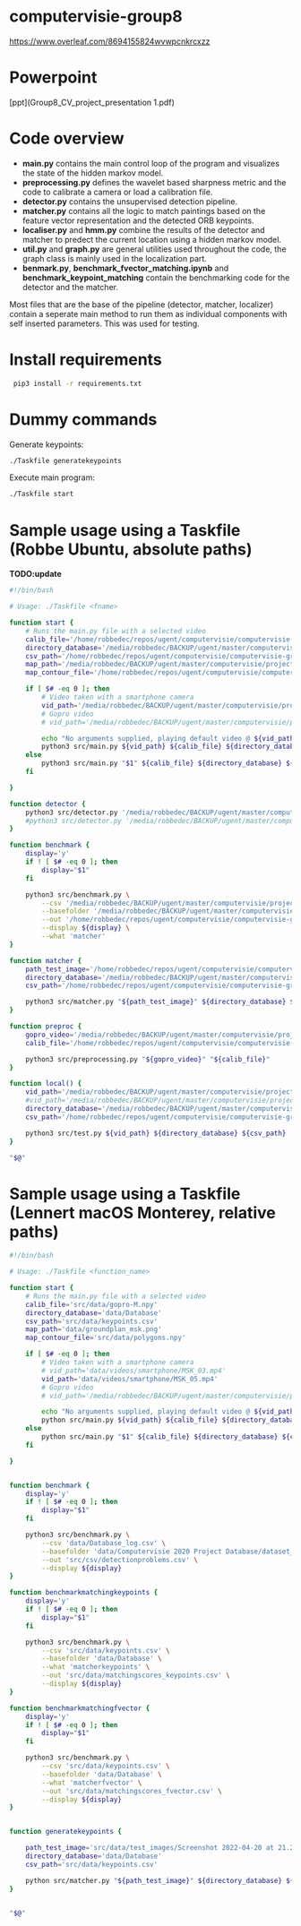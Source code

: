 # computervisie-group8
https://www.overleaf.com/8694155824wvwpcnkrcxzz

# Powerpoint

[ppt](Group8_CV_project_presentation 1.pdf)

# Code overview

- **main.py** contains the main control loop of the program and visualizes the state of the hidden markov model.
- **preprocessing.py** defines the wavelet based sharpness metric and the code to calibrate a camera or load a calibration file.
- **detector.py** contains the unsupervised detection pipeline.
- **matcher.py** contains all the logic to match paintings based on the feature vector representation and the detected ORB keypoints.
- **localiser.py** and **hmm.py** combine the results of the detector and matcher to predect the current location using a hidden markov model.
- **util.py** and **graph.py** are general utilities used throughout the code, the graph class is mainly used in the localization part.
- **benmark.py**, **benchmark_fvector_matching.ipynb** and **benchmark_keypoint_matching** contain the benchmarking code for the detector and the matcher.

Most files that are the base of the pipeline (detector, matcher, localizer) contain a seperate main method to run them as individual components with self inserted parameters. This was used for testing.


# Install requirements

```bash
 pip3 install -r requirements.txt
 ```

# Dummy commands

Generate keypoints:

```bash
./Taskfile generatekeypoints  
```

Execute main program:

```bash
./Taskfile start  
```


# Sample usage using a Taskfile (Robbe Ubuntu, absolute paths)
**TODO:update**
```bash
#!/bin/bash

# Usage: ./Taskfile <fname>

function start {
    # Runs the main.py file with a selected video
    calib_file='/home/robbedec/repos/ugent/computervisie/computervisie-group8/src/data/gopro-M.npy'
    directory_database='/media/robbedec/BACKUP/ugent/master/computervisie/project/data/Database_paintings/Database'
    csv_path='/home/robbedec/repos/ugent/computervisie/computervisie-group8/src/data/keypoints.csv'
    map_path='/media/robbedec/BACKUP/ugent/master/computervisie/project/data/groundplan_msk.PNG'
    map_contour_file='/home/robbedec/repos/ugent/computervisie/computervisie-group8/src/data/polygons.npy'

    if [ $# -eq 0 ]; then
        # Video taken with a smartphone camera
        vid_path='/media/robbedec/BACKUP/ugent/master/computervisie/project/data/videos/smartphone/MSK_03.mp4'
        # Gopro video
        # vid_path='/media/robbedec/BACKUP/ugent/master/computervisie/project/data/videos/gopro/MSK_15.mp4'

        echo "No arguments supplied, playing default video @ ${vid_path}"
        python3 src/main.py ${vid_path} ${calib_file} ${directory_database} ${csv_path} ${map_path} ${map_contour_file}
    else
        python3 src/main.py "$1" ${calib_file} ${directory_database} ${csv_path} ${map_path} ${map_contour_file}
    fi

}

function detector {
    python3 src/detector.py '/media/robbedec/BACKUP/ugent/master/computervisie/project/data/Computervisie 2020 Project Database/test_pictures_msk/20190217_102511.jpg'
    #python3 src/detector.py '/media/robbedec/BACKUP/ugent/master/computervisie/project/data/Computervisie 2020 Project Database/dataset_pictures_msk/Zaal_A/20190323_111327.jpg'
}

function benchmark {
    display='y'
    if ! [ $# -eq 0 ]; then
        display="$1"
    fi

    python3 src/benchmark.py \
        --csv '/media/robbedec/BACKUP/ugent/master/computervisie/project/data/Database_log.csv' \
        --basefolder '/media/robbedec/BACKUP/ugent/master/computervisie/project/data/Computervisie 2020 Project Database/dataset_pictures_msk' \
        --out '/home/robbedec/repos/ugent/computervisie/computervisie-group8/src/data/detectionproblems.csv' \
        --display ${display} \
        --what 'matcher'
}

function matcher {
    path_test_image='/home/robbedec/repos/ugent/computervisie/computervisie-group8/src/data/test_images/Screenshot 2022-04-20 at 21.23.44.png'
    directory_database='/media/robbedec/BACKUP/ugent/master/computervisie/project/data/Database_paintings/Database'
    csv_path='/home/robbedec/repos/ugent/computervisie/computervisie-group8/src/data/keypoints.csv'

    python3 src/matcher.py "${path_test_image}" ${directory_database} ${csv_path}
}

function preproc {
    gopro_video='/media/robbedec/BACKUP/ugent/master/computervisie/project/data/videos/gopro/MSK_15.mp4'
    calib_file='/home/robbedec/repos/ugent/computervisie/computervisie-group8/src/data/gopro-M.npy'

    python3 src/preprocessing.py "${gopro_video}" "${calib_file}"
}

function local() {
    vid_path='/media/robbedec/BACKUP/ugent/master/computervisie/project/data/videos/smartphone/MSK_03.mp4'
    #vid_path='/media/robbedec/BACKUP/ugent/master/computervisie/project/data/videos/smartphone/MSK_08.mp4'
    directory_database='/media/robbedec/BACKUP/ugent/master/computervisie/project/data/Database_paintings/Database'
    csv_path='/home/robbedec/repos/ugent/computervisie/computervisie-group8/src/data/keypoints.csv'

    python3 src/test.py ${vid_path} ${directory_database} ${csv_path}
}

"$@"
```


# Sample usage using a Taskfile (Lennert macOS Monterey, relative paths)

```bash
#!/bin/bash

# Usage: ./Taskfile <function_name>

function start {
    # Runs the main.py file with a selected video
    calib_file='src/data/gopro-M.npy'
    directory_database='data/Database'
    csv_path='src/data/keypoints.csv'
    map_path='data/groundplan_msk.png'
    map_contour_file='src/data/polygons.npy'

    if [ $# -eq 0 ]; then
        # Video taken with a smartphone camera
        # vid_path='data/videos/smartphone/MSK_03.mp4'
        vid_path='data/videos/smartphone/MSK_05.mp4'
        # Gopro video
        # vid_path='/media/robbedec/BACKUP/ugent/master/computervisie/project/data/videos/gopro/MSK_15.mp4'

        echo "No arguments supplied, playing default video @ ${vid_path}"
        python src/main.py ${vid_path} ${calib_file} ${directory_database} ${csv_path} ${map_path} ${map_contour_file}
    else
        python src/main.py "$1" ${calib_file} ${directory_database} ${csv_path} ${map_path} ${map_contour_file}
    fi

}


function benchmark {
    display='y'
    if ! [ $# -eq 0 ]; then
        display="$1"
    fi

    python3 src/benchmark.py \
        --csv 'data/Database_log.csv' \
        --basefolder 'data/Computervisie 2020 Project Database/dataset_pictures_msk' \
        --out 'src/csv/detectionproblems.csv' \
        --display ${display}
}

function benchmarkmatchingkeypoints {
    display='y'
    if ! [ $# -eq 0 ]; then
        display="$1"
    fi

    python3 src/benchmark.py \
        --csv 'src/data/keypoints.csv' \
        --basefolder 'data/Database' \
        --what 'matcherkeypoints' \
        --out 'src/data/matchingscores_keypoints.csv' \
        --display ${display}
}

function benchmarkmatchingfvector {
    display='y'
    if ! [ $# -eq 0 ]; then
        display="$1"
    fi

    python3 src/benchmark.py \
        --csv 'src/data/keypoints.csv' \
        --basefolder 'data/Database' \
        --what 'matcherfvector' \
        --out 'src/data/matchingscores_fvector.csv' \
        --display ${display}
}


function generatekeypoints {

    path_test_image='src/data/test_images/Screenshot 2022-04-20 at 21.23.44.png'
    directory_database='data/Database'
    csv_path='src/data/keypoints.csv'

    python src/matcher.py "${path_test_image}" ${directory_database} ${csv_path}
}


"$@"

```
